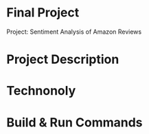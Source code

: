 # Final Project 
Project: Sentiment Analysis of Amazon Reviews

# Project Description 

# Technonoly 

# Build & Run Commands 
